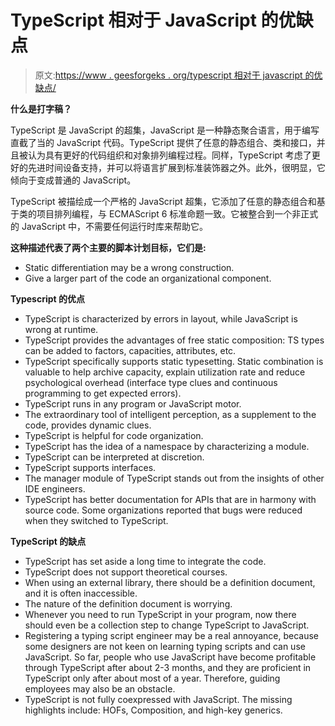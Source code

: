 # TypeScript 相对于 JavaScript 的优缺点

> 原文:[https://www . geesforgeks . org/typescript 相对于 javascript 的优缺点/](https://www.geeksforgeeks.org/advantages-and-disadvantages-of-typescript-over-javascript/)

**什么是打字稿？**

TypeScript 是 JavaScript 的超集，JavaScript 是一种静态聚合语言，用于编写直截了当的 JavaScript 代码。TypeScript 提供了任意的静态组合、类和接口，并且被认为具有更好的代码组织和对象排列编程过程。同样，TypeScript 考虑了更好的先进时间设备支持，并可以将语言扩展到标准装饰器之外。此外，很明显，它倾向于变成普通的 JavaScript。

TypeScript 被描绘成一个严格的 JavaScript 超集，它添加了任意的静态组合和基于类的项目排列编程，与 ECMAScript 6 标准命题一致。它被整合到一个非正式的 JavaScript 中，不需要任何运行时库来帮助它。

**这种描述代表了两个主要的脚本计划目标，它们是:**

*   Static differentiation may be a wrong construction.
*   Give a larger part of the code an organizational component.

**Typescript 的优点**

*   TypeScript is characterized by errors in layout, while JavaScript is wrong at runtime.
*   TypeScript provides the advantages of free static composition: TS types can be added to factors, capacities, attributes, etc.
*   TypeScript specifically supports static typesetting. Static combination is valuable to help archive capacity, explain utilization rate and reduce psychological overhead (interface type clues and continuous programming to get expected errors).
*   TypeScript runs in any program or JavaScript motor.
*   The extraordinary tool of intelligent perception, as a supplement to the code, provides dynamic clues.
*   TypeScript is helpful for code organization.
*   TypeScript has the idea of a namespace by characterizing a module.
*   TypeScript can be interpreted at discretion.
*   TypeScript supports interfaces.
*   The manager module of TypeScript stands out from the insights of other IDE engineers.
*   TypeScript has better documentation for APIs that are in harmony with source code. Some organizations reported that bugs were reduced when they switched to TypeScript.

**TypeScript 的缺点**

*   TypeScript has set aside a long time to integrate the code.
*   TypeScript does not support theoretical courses.
*   When using an external library, there should be a definition document, and it is often inaccessible.
*   The nature of the definition document is worrying.
*   Whenever you need to run TypeScript in your program, now there should even be a collection step to change TypeScript to JavaScript.
*   Registering a typing script engineer may be a real annoyance, because some designers are not keen on learning typing scripts and can use JavaScript. So far, people who use JavaScript have become profitable through TypeScript after about 2-3 months, and they are proficient in TypeScript only after about most of a year. Therefore, guiding employees may also be an obstacle.
*   TypeScript is not fully coexpressed with JavaScript. The missing highlights include: HOFs, Composition, and high-key generics.